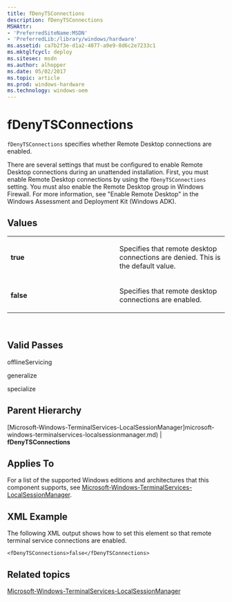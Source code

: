 ```yaml
---
title: fDenyTSConnections
description: fDenyTSConnections
MSHAttr:
- 'PreferredSiteName:MSDN'
- 'PreferredLib:/library/windows/hardware'
ms.assetid: ca7b2f3e-d1a2-4077-a9e9-8d6c2e7233c1
ms.mktglfcycl: deploy
ms.sitesec: msdn
ms.author: alhopper
ms.date: 05/02/2017
ms.topic: article
ms.prod: windows-hardware
ms.technology: windows-oem
---
```


# fDenyTSConnections


`fDenyTSConnections` specifies whether Remote Desktop connections are enabled.

There are several settings that must be configured to enable Remote Desktop connections during an unattended installation. First, you must enable Remote Desktop connections by using the `fDenyTSConnections` setting. You must also enable the Remote Desktop group in Windows Firewall. For more information, see "Enable Remote Desktop" in the Windows Assessment and Deployment Kit (Windows ADK).

## Values


<table>
<colgroup>
<col width="50%" />
<col width="50%" />
</colgroup>
<tbody>
<tr class="odd">
<td><p><strong>true</strong></p></td>
<td><p>Specifies that remote desktop connections are denied. This is the default value.</p></td>
</tr>
<tr class="even">
<td><p><strong>false</strong></p></td>
<td><p>Specifies that remote desktop connections are enabled.</p></td>
</tr>
</tbody>
</table>

 

## Valid Passes


offlineServicing

generalize

specialize

## Parent Hierarchy


[Microsoft-Windows-TerminalServices-LocalSessionManager]microsoft-windows-terminalservices-localsessionmanager.md) | **fDenyTSConnections**

## Applies To


For a list of the supported Windows editions and architectures that this component supports, see [Microsoft-Windows-TerminalServices-LocalSessionManager](microsoft-windows-terminalservices-localsessionmanager.md).

## XML Example


The following XML output shows how to set this element so that remote terminal service connections are enabled.

```
<fDenyTSConnections>false</fDenyTSConnections>
```

## Related topics


[Microsoft-Windows-TerminalServices-LocalSessionManager](microsoft-windows-terminalservices-localsessionmanager.md)

 

 








